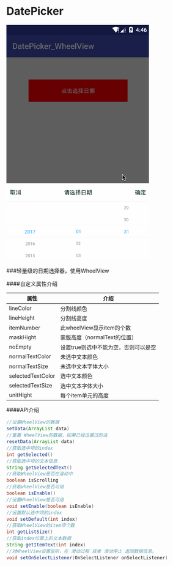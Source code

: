 # DatePicker
![](app/src/main/res/mipmap-xhdpi/demo.gif "")   

###轻量级的日期选择器，使用WheelView  

####自定义属性介绍  

属性|介绍  
---|---  
lineColor|分割线颜色
lineHeight|分割线高度
itemNumber|此wheelView显示item的个数
maskHight|蒙版高度（normalText的位置）
noEmpty|设置true则选中不能为空，否则可以是空
normalTextColor|未选中文本颜色
normalTextSize|未选中文本字体大小
selectedTextColor|选中文本颜色
selectedTextSize|选中文本字体大小
unitHight|每个item单元的高度  

####API介绍

```JAVA
//设置WheelView的数据
setData(ArrayList data)
//重置 WheelView的数据，如果已经设置过的话
resetData(ArrayList data)
//获取选中项的index
int getSelected()
//获取选中项的文本信息
String getSelectedText()
//获取WheelView是否在滚动中
boolean isScrolling
//获取wheelView是否可用
boolean isEnable()
//设置WheelView是否可用
void setEnable(boolean isEnable)
//设置默认选中项的index
void setDefault(int index)
//获取WheelView的item项个数
int getListSize()
//获取index位置上的文本数据
String getItemText(int index)
//对WheelView设置监听，在 滑动过程 或者 滑动停止 返回数据信息。
void setOnSelectListener(OnSelectListener onSelectListener)
```